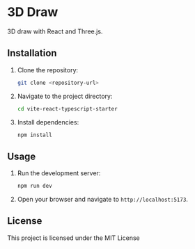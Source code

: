 # 3D Draw

3D draw with React and Three.js.



## Installation

1. Clone the repository:

   ```bash
   git clone <repository-url>
   ```
2. Navigate to the project directory:

   ```bash
   cd vite-react-typescript-starter
   ```
3. Install dependencies:

   ```bash
   npm install
   ```

## Usage

1. Run the development server:

   ```bash
   npm run dev
   ```
2. Open your browser and navigate to `http://localhost:5173`.

## License

This project is licensed under the MIT License

